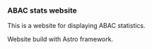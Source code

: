 ### ABAC stats website

This is a website for displaying ABAC statistics.

Website build with Astro framework.
